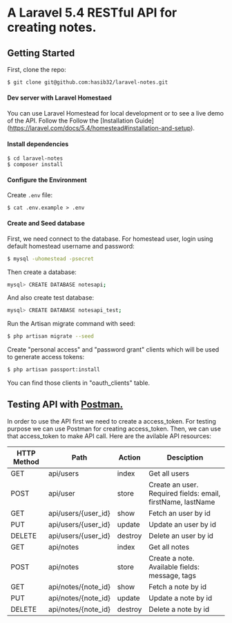 # A Laravel 5.4 RESTful API for creating notes.

## Getting Started
First, clone the repo:
```bash
$ git clone git@github.com:hasib32/laravel-notes.git
```
#### Dev server with Laravel Homestaed
You can use Laravel Homestead for local development or to see a live demo of the API. Follow the Follow the [Installation Guide]
(https://laravel.com/docs/5.4/homestead#installation-and-setup).

#### Install dependencies
```
$ cd laravel-notes
$ composer install
```

#### Configure the Environment
Create `.env` file:
```
$ cat .env.example > .env
```
#### Create and Seed database

First, we need connect to the database. For homestead user, login using default homestead username and password:
```bash
$ mysql -uhomestead -psecret
```

Then create a database:
```bash
mysql> CREATE DATABASE notesapi;
```

And also create test database:
```bash
mysql> CREATE DATABASE notesapi_test;
```

Run the Artisan migrate command with seed:
```bash
$ php artisan migrate --seed
```

Create "personal access" and "password grant" clients which will be used to generate access tokens:
```bash
$ php artisan passport:install
```
You can find those clients in "oauth_clients" table.

## Testing API with [Postman.](https://www.getpostman.com/)
In order to use the API first we need to create a access_token. For testing purpose we can use Postman for creating access_token. Then, we can use that access_token to make API call. Here are the avilable API resources:

| HTTP Method	| Path | Action | Desciption  |
| ----- | ----- | ----- | ------------- |
| GET      | api/users | index | Get all users
| POST     | api/user | store | Create an user. Required fields: email, firstName, lastName
| GET      | api/users/{user_id} | show |  Fetch an user by id
| PUT      | api/users/{user_id} | update | Update an user by id
| DELETE   | api/users/{user_id} | destroy | Delete an user by id
| GET      | api/notes | index | Get all notes
| POST     | api/notes | store | Create a note. Available fields: message, tags
| GET      | api/notes/{note_id} | show |  Fetch a note by id
| PUT      | api/notes/{note_id} | update | Update a note by id
| DELETE   | api/notes/{note_id} | destroy | Delete a note by id
